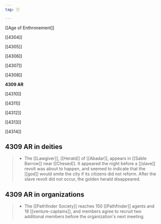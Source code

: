 ```yaml
---
tag: 🕛

---
```

[[Age of Enthronement]]


[[4304]]

[[4305]]

[[4306]]

[[4307]]

[[4308]]

**4309 AR**

[[4310]]

[[4311]]

[[4312]]

[[4313]]

[[4314]]



## 4309 AR in deities

>  - The [[Lawgiver]], [[Herald]] of [[Abadar]], appears in [[Sable Barrow]] near [[Chesed]]. It appeared the night before a [[slave]] revolt was about to happen, and seemed to indicate that the [[god]] would smite the city if its citizens did not reform. After the slave revolt did not occur, the golden herald disappeared.


## 4309 AR in organizations

>  - The [[Pathfinder Society]] reaches 150 [[Pathfinder]] agents and 18 [[venture-captains]], and members agree to recruit two additional members before the organization's next meeting.






